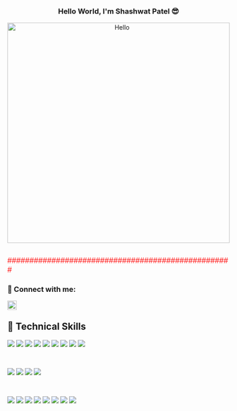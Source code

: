 <h3 align="center" >
           Hello World, I'm Shashwat Patel 😎
</h3>
<p align="center">
  <img src="https://media4.giphy.com/media/v1.Y2lkPTc5MGI3NjExNG05b3UzZHM5bHRtZXUwbTVpY3B1MjFyZ2xkcTJoZG04bGVhczUzeiZlcD12MV9pbnRlcm5hbF9naWZfYnlfaWQmY3Q9Zw/78XCFBGOlS6keY1Bil/giphy.gif" alt="Hello" width="100%" height="500">
           
</p>


<h2 align="center">

</h2> 

<p>
<font color="red" face="Verdana, Geneva, sans-serif" size="+1">

###################################################
</font>
</p>

### 🤝 Connect with me:

<a href="https://www.linkedin.com/in/spatel62/"><img align="left" src="https://raw.githubusercontent.com/yushi1007/yushi1007/main/images/linkedin.svg" alt="Mukul Tyagi | LinkedIn" width="21px"/></a>
</br>

## 💼 Technical Skills

![](https://img.shields.io/badge/Code-Python-informational?style=flat&logo=SQLite&color=00C7B7)
![](https://img.shields.io/badge/Code-Pandas-informational?style=flat&logo=NPM&color=00C7B7)
![](https://img.shields.io/badge/Code-Scipy-informational?style=flat&logo=netlify&color=00C7B7)
![](https://img.shields.io/badge/Code-Matplotlib-informational?style=flat&logo=react&color=00C7B7)
![](https://img.shields.io/badge/Code-MySQL-informational?style=flat&logo=PostgreSQL&color=00C7B7)
![](https://img.shields.io/badge/Code-Statistical_Analytics-informational?style=flat&logo=react&color=00C7B7)
![](https://img.shields.io/badge/Code-Predictive_Analytics-informational?style=flat&logo=react&color=00C7B7)
![](https://img.shields.io/badge/Code-Numpy-informational?style=flat&logo=Redux&color=00C7B7)
![](https://img.shields.io/badge/Code-Analytics-informational?style=flat&logo=SQLite&color=00C7B7)

</br>

![](https://img.shields.io/badge/Code-JavaScript-informational?style=flat&logo=JavaScript&color=00C7B7)
![](https://img.shields.io/badge/Code-HTML5-informational?style=flat&logo=HTML5&color=00C7B7)
![](https://img.shields.io/badge/Style-Bootstrap-informational?style=flat&logo=Bootstrap&color=00C7B7)
![](https://img.shields.io/badge/Style-CSS3-informational?style=flat&logo=CSS3&color=00C7B7)

</br>

![](https://img.shields.io/badge/Reports-KPIs-informational?style=flat&logo=SQLite&color=00C7B7)
![](https://img.shields.io/badge/Tools-Tableau-informational?style=flat&logo=react&color=00C7B7)
![](https://img.shields.io/badge/Tools-PowerBI-informational?style=flat&logo=react&color=00C7B7)
![](https://img.shields.io/badge/Tools-Jira-informational?style=flat&logo=react&color=00C7B7)
![](https://img.shields.io/badge/Tools-ServiceNow-informational?style=flat&logo=react&color=00C7B7)
![](https://img.shields.io/badge/Tools-ITIL-informational?style=flat&logo=react&color=00C7B7)
![](https://img.shields.io/badge/Tools-Git-informational?style=flat&logo=Git&color=00C7B7)
![](https://img.shields.io/badge/Tools-GitHub-informational?style=flat&logo=GitHub&color=00C7B7)
